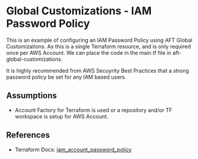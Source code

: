 # Global Customizations - IAM Password Policy

This is an example of configuring an IAM Password Policy using AFT Global Customizations. As this is a
single Terraform resource, and is only required once per AWS Account. We can place the code in the main.tf
file in aft-global-customizations.

It is highly recommended from AWS Secuyrity Best Practices that a strong password policy be set for any IAM
based users.

## Assumptions

- Account Factory for Terraform is used or a repository and/or TF workspace is setup for AWS Account.

## References

- Terraform Docs: [iam_account_password_policy](https://registry.terraform.io/providers/hashicorp/aws/latest/docs/resources/iam_account_password_policy)
